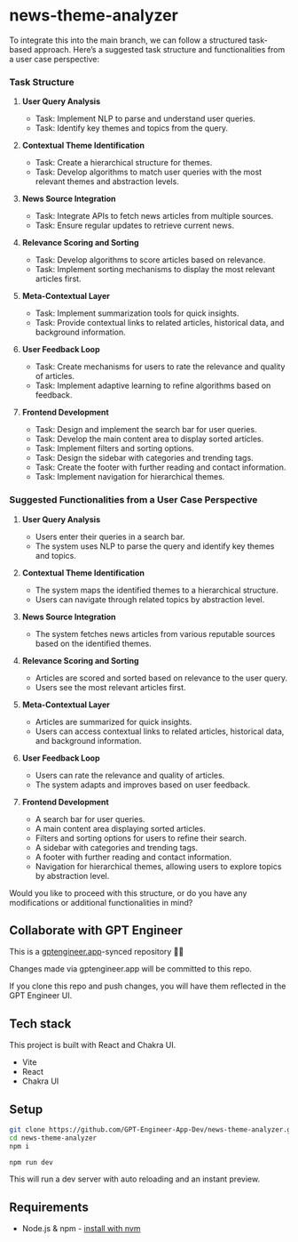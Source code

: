 # news-theme-analyzer

To integrate this into the main branch, we can follow a structured task-based approach. Here’s a suggested task structure and functionalities from a user case perspective:

### Task Structure

1. **User Query Analysis**
   - Task: Implement NLP to parse and understand user queries.
   - Task: Identify key themes and topics from the query.

2. **Contextual Theme Identification**
   - Task: Create a hierarchical structure for themes.
   - Task: Develop algorithms to match user queries with the most relevant themes and abstraction levels.

3. **News Source Integration**
   - Task: Integrate APIs to fetch news articles from multiple sources.
   - Task: Ensure regular updates to retrieve current news.

4. **Relevance Scoring and Sorting**
   - Task: Develop algorithms to score articles based on relevance.
   - Task: Implement sorting mechanisms to display the most relevant articles first.

5. **Meta-Contextual Layer**
   - Task: Implement summarization tools for quick insights.
   - Task: Provide contextual links to related articles, historical data, and background information.

6. **User Feedback Loop**
   - Task: Create mechanisms for users to rate the relevance and quality of articles.
   - Task: Implement adaptive learning to refine algorithms based on feedback.

7. **Frontend Development**
   - Task: Design and implement the search bar for user queries.
   - Task: Develop the main content area to display sorted articles.
   - Task: Implement filters and sorting options.
   - Task: Design the sidebar with categories and trending tags.
   - Task: Create the footer with further reading and contact information.
   - Task: Implement navigation for hierarchical themes.

### Suggested Functionalities from a User Case Perspective

1. **User Query Analysis**
   - Users enter their queries in a search bar.
   - The system uses NLP to parse the query and identify key themes and topics.

2. **Contextual Theme Identification**
   - The system maps the identified themes to a hierarchical structure.
   - Users can navigate through related topics by abstraction level.

3. **News Source Integration**
   - The system fetches news articles from various reputable sources based on the identified themes.

4. **Relevance Scoring and Sorting**
   - Articles are scored and sorted based on relevance to the user query.
   - Users see the most relevant articles first.

5. **Meta-Contextual Layer**
   - Articles are summarized for quick insights.
   - Users can access contextual links to related articles, historical data, and background information.

6. **User Feedback Loop**
   - Users can rate the relevance and quality of articles.
   - The system adapts and improves based on user feedback.

7. **Frontend Development**
   - A search bar for user queries.
   - A main content area displaying sorted articles.
   - Filters and sorting options for users to refine their search.
   - A sidebar with categories and trending tags.
   - A footer with further reading and contact information.
   - Navigation for hierarchical themes, allowing users to explore topics by abstraction level.

Would you like to proceed with this structure, or do you have any modifications or additional functionalities in mind?

## Collaborate with GPT Engineer

This is a [gptengineer.app](https://gptengineer.app)-synced repository 🌟🤖

Changes made via gptengineer.app will be committed to this repo.

If you clone this repo and push changes, you will have them reflected in the GPT Engineer UI.

## Tech stack

This project is built with React and Chakra UI.

- Vite
- React
- Chakra UI

## Setup

```sh
git clone https://github.com/GPT-Engineer-App-Dev/news-theme-analyzer.git
cd news-theme-analyzer
npm i
```

```sh
npm run dev
```

This will run a dev server with auto reloading and an instant preview.

## Requirements

- Node.js & npm - [install with nvm](https://github.com/nvm-sh/nvm#installing-and-updating)
